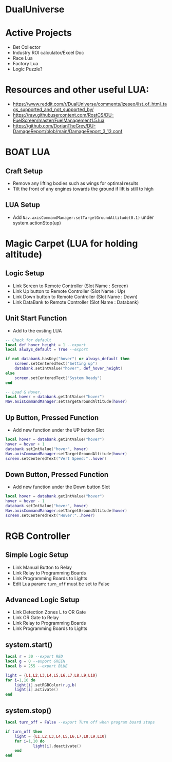 # DualUniverse

# Active Projects
- Bet Collector
- Industry ROI calculator/Excel Doc
- Race Lua
- Factory Lua
- Logic Puzzle?

# Resources and other useful LUA:

- https://www.reddit.com/r/DualUniverse/comments/izeseo/list_of_html_tags_supported_and_not_supported_by/
- https://raw.githubusercontent.com/RostCS/DU-FuelScreen/master/FuelManagement1.5.lua
- https://github.com/DorianTheGrey/DU-DamageReport/blob/main/DamageReport_3_13.conf

# BOAT LUA 
## Craft Setup
- Remove any lifting bodies such as wings for optimal results
- Tilt the front of any engines towards the ground if lift is still to high

## LUA Setup
- Add `Nav.axisCommandManager:setTargetGroundAltitude(0.1)` under system.actionStop(up)

# Magic Carpet (LUA for holding altitude)
## Logic Setup
- Link Screen to Remote Controller (Slot Name : Screen)
- Link Up button to Remote Controller (Slot Name : Up)
- Link Down button to Remote Controller (Slot Name : Down)
- Link DataBank to Remote Controller (Slot Name : Databank)

## Unit Start Function
- Add to the exsting LUA
```lua
-- Check for default
local def_hover_height = 1 --export
local always_default = True --export

if not databank.hasKey("hover") or always_default then
    screen.setCenteredText("Setting up")
    databank.setIntValue("hover", def_hover_height)
else
    screen.setCenteredText("System Ready")
end

-- Load & Hover.
local hover = databank.getIntValue("hover")
Nav.axisCommandManager:setTargetGroundAltitude(hover)
```
## Up Button, Pressed Function
- Add new function under the UP button Slot
```lua
local hover = databank.getIntValue("hover")
hover = hover + 1   
databank.setIntValue("hover", hover)
Nav.axisCommandManager:setTargetGroundAltitude(hover)
screen.setCenteredText("Vert Speed:"..hover)
```
## Down Button, Pressed Function
- Add new function under the Down button Slot
```lua
local hover = databank.getIntValue("hover")
hover = hover - 1
databank.setIntValue("hover", hover)
Nav.axisCommandManager:setTargetGroundAltitude(hover)
screen.setCenteredText("Hover:"..hover)
```

# RGB Controller 
## Simple Logic Setup
- Link Manual Button to Relay
- Link Relay to Programming Boards
- Link Programming Boards to Lights
- Edit Lua param: `turn_off` must be set to False

## Advanced Logic Setup
- Link Detection Zones L to OR Gate
- Link OR Gate to Relay
- Link Relay to Programming Boards
- Link Programming Boards to Lights

## system.start()

```lua
local r = 30 --export RED
local g = 0 --export GREEN
local b = 255 --export BLUE

light = {L1,L2,L3,L4,L5,L6,L7,L8,L9,L10}
for i=1,10 do      
    light[i].setRGBColor(r,g,b)
    light[i].activate()
end
```

## system.stop()

```lua
local turn_off = False --export Turn off when program board stops

if turn_off then
	light = {L1,L2,L3,L4,L5,L6,L7,L8,L9,L10}	
	for i=1,10 do	
    		light[i].deactivate()
	end
end
```
